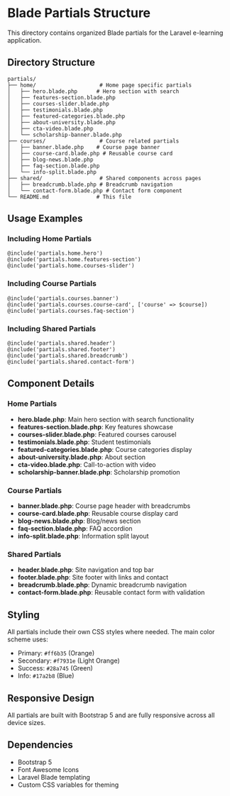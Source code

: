 # Blade Partials Structure

This directory contains organized Blade partials for the Laravel e-learning application.

## Directory Structure

```
partials/
├── home/                    # Home page specific partials
│   ├── hero.blade.php      # Hero section with search
│   ├── features-section.blade.php
│   ├── courses-slider.blade.php
│   ├── testimonials.blade.php
│   ├── featured-categories.blade.php
│   ├── about-university.blade.php
│   ├── cta-video.blade.php
│   └── scholarship-banner.blade.php
├── courses/                 # Course related partials
│   ├── banner.blade.php    # Course page banner
│   ├── course-card.blade.php # Reusable course card
│   ├── blog-news.blade.php
│   ├── faq-section.blade.php
│   └── info-split.blade.php
├── shared/                  # Shared components across pages
│   ├── breadcrumb.blade.php # Breadcrumb navigation
│   └── contact-form.blade.php # Contact form component
└── README.md               # This file
```

## Usage Examples

### Including Home Partials

```blade
@include('partials.home.hero')
@include('partials.home.features-section')
@include('partials.home.courses-slider')
```

### Including Course Partials

```blade
@include('partials.courses.banner')
@include('partials.courses.course-card', ['course' => $course])
@include('partials.courses.faq-section')
```

### Including Shared Partials

```blade
@include('partials.shared.header')
@include('partials.shared.footer')
@include('partials.shared.breadcrumb')
@include('partials.shared.contact-form')
```

## Component Details

### Home Partials

-   **hero.blade.php**: Main hero section with search functionality
-   **features-section.blade.php**: Key features showcase
-   **courses-slider.blade.php**: Featured courses carousel
-   **testimonials.blade.php**: Student testimonials
-   **featured-categories.blade.php**: Course categories display
-   **about-university.blade.php**: About section
-   **cta-video.blade.php**: Call-to-action with video
-   **scholarship-banner.blade.php**: Scholarship promotion

### Course Partials

-   **banner.blade.php**: Course page header with breadcrumbs
-   **course-card.blade.php**: Reusable course display card
-   **blog-news.blade.php**: Blog/news section
-   **faq-section.blade.php**: FAQ accordion
-   **info-split.blade.php**: Information split layout

### Shared Partials

-   **header.blade.php**: Site navigation and top bar
-   **footer.blade.php**: Site footer with links and contact
-   **breadcrumb.blade.php**: Dynamic breadcrumb navigation
-   **contact-form.blade.php**: Reusable contact form with validation

## Styling

All partials include their own CSS styles where needed. The main color scheme uses:

-   Primary: `#ff6b35` (Orange)
-   Secondary: `#f7931e` (Light Orange)
-   Success: `#28a745` (Green)
-   Info: `#17a2b8` (Blue)

## Responsive Design

All partials are built with Bootstrap 5 and are fully responsive across all device sizes.

## Dependencies

-   Bootstrap 5
-   Font Awesome Icons
-   Laravel Blade templating
-   Custom CSS variables for theming
